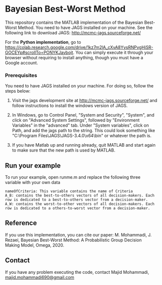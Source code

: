 # Bayesian Best-Worst Method

This repository contains the MATLAB implementation of the Bayesian Best-Worst Method. You need to have JAGS installed on your machine. See the following link to download JAGS:
http://mcmc-jags.sourceforge.net/

For the **Python implementation**, go to https://colab.research.google.com/drive/1kz7m2lA_cXvA8YvsRNPvgHiSR-GOCEYp#scrollTo=PONYKJavbojt. You can simply execute it through your browser without requiring to install anything, though you must have a Google account.

### Prerequisites

You need to have JAGS installed on your machine. For doing so, follow the steps below:
 1. Visit the jags development site at http://mcmc-jags.sourceforge.net/ and follow instructions to install the windows version of JAGS.

2. In Windows, go to Control Panel, "System and Security", "System", and click on "Advanced System Settings", followed by "Environment Variables" in the "advanced" tab. Under "System variables", click on Path, and add the jags path to the string. This could look something like "C:\Program Files\JAGS\JAGS-3.4.0\x64\bin" or whatever the path is.

3. If you have Matlab up and running already, quit MATLAB and start again to make sure that the new path is used by MATLAB.

## Run your example

To run your example, open runme.m and replace the following three variable with your own data
```
nameOfCriteria: This variable contains the name of Criteria
A_B: contains the best-to-others vectors of all decision-makers. Each row is dedicated to a best-to-others vector from a decision-maker.
A_W: contains the worst-to-other vectors of all decision-makers. Each row is dedicated to a others-to-worst vector from a decision-maker.
```

## Reference

If you use this implementation, you can cite our paper:
M. Mohammadi, J. Rezaei, Bayesian Best-Worst Method: A Probabilistic Group Decision Making Model, Omega, 2020.

## Contact

If you have any problem executing the code, contact Majid Mohammadi, majid.mohammadi690@gmail.com
